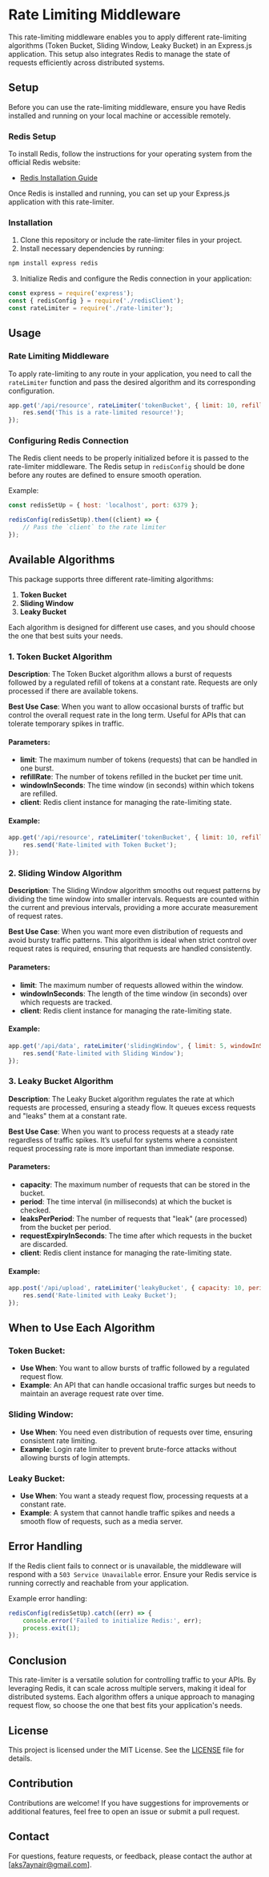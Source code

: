 # Rate Limiting Middleware

This rate-limiting middleware enables you to apply different rate-limiting algorithms (Token Bucket, Sliding Window, Leaky Bucket) in an Express.js application. This setup also integrates Redis to manage the state of requests efficiently across distributed systems.

## Setup

Before you can use the rate-limiting middleware, ensure you have Redis installed and running on your local machine or accessible remotely.

### Redis Setup

To install Redis, follow the instructions for your operating system from the official Redis website:

- [Redis Installation Guide](https://redis.io/download)

Once Redis is installed and running, you can set up your Express.js application with this rate-limiter.

### Installation

1. Clone this repository or include the rate-limiter files in your project.
2. Install necessary dependencies by running:

```bash
npm install express redis
```

3. Initialize Redis and configure the Redis connection in your application:

```javascript
const express = require('express');
const { redisConfig } = require('./redisClient');
const rateLimiter = require('./rate-limiter');
```

## Usage

### Rate Limiting Middleware

To apply rate-limiting to any route in your application, you need to call the `rateLimiter` function and pass the desired algorithm and its corresponding configuration.

```javascript
app.get('/api/resource', rateLimiter('tokenBucket', { limit: 10, refillRate: 1, windowInSeconds: 60, client }), (req, res) => {
    res.send('This is a rate-limited resource!');
});
```

### Configuring Redis Connection

The Redis client needs to be properly initialized before it is passed to the rate-limiter middleware. The Redis setup in `redisConfig` should be done before any routes are defined to ensure smooth operation.

Example:

```javascript
const redisSetUp = { host: 'localhost', port: 6379 };

redisConfig(redisSetUp).then((client) => {
    // Pass the `client` to the rate limiter
});
```

## Available Algorithms

This package supports three different rate-limiting algorithms:

1. **Token Bucket**
2. **Sliding Window**
3. **Leaky Bucket**

Each algorithm is designed for different use cases, and you should choose the one that best suits your needs.

### 1. Token Bucket Algorithm

**Description**: The Token Bucket algorithm allows a burst of requests followed by a regulated refill of tokens at a constant rate. Requests are only processed if there are available tokens.

**Best Use Case**: When you want to allow occasional bursts of traffic but control the overall request rate in the long term. Useful for APIs that can tolerate temporary spikes in traffic.

#### Parameters:
- **limit**: The maximum number of tokens (requests) that can be handled in one burst.
- **refillRate**: The number of tokens refilled in the bucket per time unit.
- **windowInSeconds**: The time window (in seconds) within which tokens are refilled.
- **client**: Redis client instance for managing the rate-limiting state.

#### Example:
```javascript
app.get('/api/resource', rateLimiter('tokenBucket', { limit: 10, refillRate: 1, windowInSeconds: 60, client }), (req, res) => {
    res.send('Rate-limited with Token Bucket');
});
```

### 2. Sliding Window Algorithm

**Description**: The Sliding Window algorithm smooths out request patterns by dividing the time window into smaller intervals. Requests are counted within the current and previous intervals, providing a more accurate measurement of request rates.

**Best Use Case**: When you want more even distribution of requests and avoid bursty traffic patterns. This algorithm is ideal when strict control over request rates is required, ensuring that requests are handled consistently.

#### Parameters:
- **limit**: The maximum number of requests allowed within the window.
- **windowInSeconds**: The length of the time window (in seconds) over which requests are tracked.
- **client**: Redis client instance for managing the rate-limiting state.

#### Example:
```javascript
app.get('/api/data', rateLimiter('slidingWindow', { limit: 5, windowInSeconds: 60, client }), (req, res) => {
    res.send('Rate-limited with Sliding Window');
});
```

### 3. Leaky Bucket Algorithm

**Description**: The Leaky Bucket algorithm regulates the rate at which requests are processed, ensuring a steady flow. It queues excess requests and "leaks" them at a constant rate.

**Best Use Case**: When you want to process requests at a steady rate regardless of traffic spikes. It’s useful for systems where a consistent request processing rate is more important than immediate response.

#### Parameters:
- **capacity**: The maximum number of requests that can be stored in the bucket.
- **period**: The time interval (in milliseconds) at which the bucket is checked.
- **leaksPerPeriod**: The number of requests that "leak" (are processed) from the bucket per period.
- **requestExpiryInSeconds**: The time after which requests in the bucket are discarded.
- **client**: Redis client instance for managing the rate-limiting state.

#### Example:
```javascript
app.post('/api/upload', rateLimiter('leakyBucket', { capacity: 10, period: 50, leaksPerPeriod: 5, requestExpiryInSeconds: 90, client }), (req, res) => {
    res.send('Rate-limited with Leaky Bucket');
});
```

## When to Use Each Algorithm

### Token Bucket:
- **Use When**: You want to allow bursts of traffic followed by a regulated request flow.
- **Example**: An API that can handle occasional traffic surges but needs to maintain an average request rate over time.

### Sliding Window:
- **Use When**: You need even distribution of requests over time, ensuring consistent rate limiting.
- **Example**: Login rate limiter to prevent brute-force attacks without allowing bursts of login attempts.

### Leaky Bucket:
- **Use When**: You want a steady request flow, processing requests at a constant rate.
- **Example**: A system that cannot handle traffic spikes and needs a smooth flow of requests, such as a media server.

## Error Handling

If the Redis client fails to connect or is unavailable, the middleware will respond with a `503 Service Unavailable` error. Ensure your Redis service is running correctly and reachable from your application.

Example error handling:

```javascript
redisConfig(redisSetUp).catch((err) => {
    console.error('Failed to initialize Redis:', err);
    process.exit(1);
});
```

## Conclusion

This rate-limiter is a versatile solution for controlling traffic to your APIs. By leveraging Redis, it can scale across multiple servers, making it ideal for distributed systems. Each algorithm offers a unique approach to managing request flow, so choose the one that best fits your application's needs.

## License

This project is licensed under the MIT License. See the [LICENSE](LICENSE) file for details.

## Contribution

Contributions are welcome! If you have suggestions for improvements or additional features, feel free to open an issue or submit a pull request.

## Contact

For questions, feature requests, or feedback, please contact the author at [aks7aynair@gmail.com].
